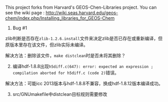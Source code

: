 
This project forks from Harvard's GEOS-Chen-Libraries project.
You can see the wiki page : <http://wiki.seas.harvard.edu/geos-chem/index.php/Installing_libraries_for_GEOS-Chem>


1. Bug #1

 zlib判断是否存在`zlib-1.2.6.install`文件来决定zlib是否已存在或重新编译，但原版本里存在该文件，但zlib实际未编译。

 解决方法：删除该文件，`make distclean`时是否未将其删除？

2. 编译hdf-1.8.8出现`h5diff.c(647): error: expected an expression ; compilation aborted for h5diff.c (code 2)`错误。

 解决方法：可能icc 2013版本与hdf-1.8.8不兼容，换成hdf-1.8.12版本编译成功。

3. src/GNUmakefile中distclean目标规则需要修改







